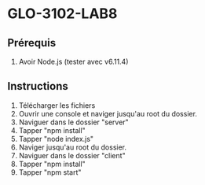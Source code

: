 # GLO-3102-LAB8

## Prérequis
1. Avoir Node.js (tester avec v6.11.4)

## Instructions
1. Télécharger les fichiers
2. Ouvrir une console et naviger jusqu'au root du dossier.
3. Naviguer dans le dossier "server"
4. Tapper "npm install"
5. Tapper "node index.js"
6. Naviger jusqu'au root du dossier.
7. Naviguer dans le dossier "client"
8. Tapper "npm install"
9. Tapper "npm start"

